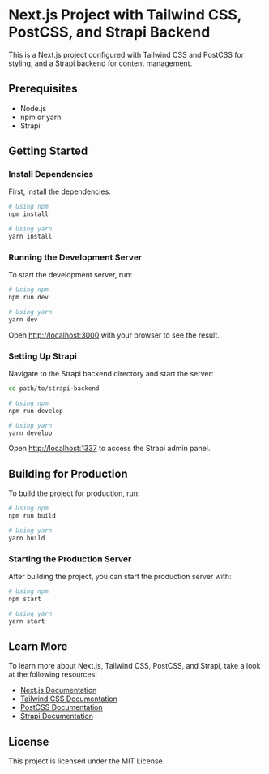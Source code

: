 # Next.js Project with Tailwind CSS, PostCSS, and Strapi Backend

This is a Next.js project configured with Tailwind CSS and PostCSS for styling, and a Strapi backend for content management.

## Prerequisites

- Node.js
- npm or yarn
- Strapi

## Getting Started

### Install Dependencies

First, install the dependencies:

```bash
# Using npm
npm install

# Using yarn
yarn install
```

### Running the Development Server

To start the development server, run:

```bash
# Using npm
npm run dev

# Using yarn
yarn dev
```

Open [http://localhost:3000](http://localhost:3000) with your browser to see the result.

### Setting Up Strapi

Navigate to the Strapi backend directory and start the server:

```bash
cd path/to/strapi-backend

# Using npm
npm run develop

# Using yarn
yarn develop
```

Open [http://localhost:1337](http://localhost:1337) to access the Strapi admin panel.

## Building for Production

To build the project for production, run:

```bash
# Using npm
npm run build

# Using yarn
yarn build
```

### Starting the Production Server

After building the project, you can start the production server with:

```bash
# Using npm
npm start

# Using yarn
yarn start
```

## Learn More

To learn more about Next.js, Tailwind CSS, PostCSS, and Strapi, take a look at the following resources:

- [Next.js Documentation](https://nextjs.org/docs)
- [Tailwind CSS Documentation](https://tailwindcss.com/docs)
- [PostCSS Documentation](https://postcss.org/)
- [Strapi Documentation](https://strapi.io/documentation/)

## License

This project is licensed under the MIT License.